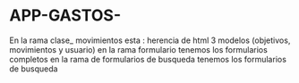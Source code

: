 # APP-GASTOS-
En la rama clase_ movimientos esta :
herencia de html
3 modelos (objetivos, movimientos y usuario)
en la rama formulario tenemos los formularios completos 
en la rama de formularios de busqueda tenemos los formularios de busqueda


